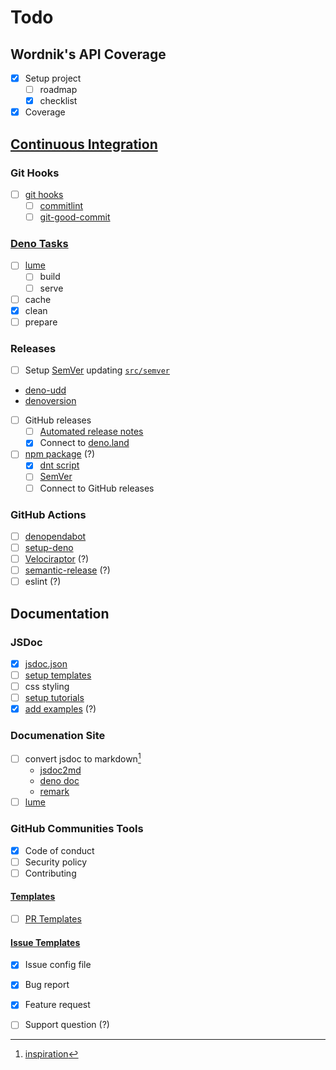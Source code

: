 # Todo

## Wordnik's API Coverage

- [x] Setup project
  - [ ] roadmap
  - [x] checklist
- [x] Coverage

## [Continuous Integration](https://deno.land/manual/advanced/continuous_integration)

### Git Hooks

- [ ] [git hooks](https://git-scm.com/book/en/v2/Customizing-Git-Git-Hooks)
  - [ ] [commitlint](https://commitlint.js.org)
  - [ ] [git-good-commit](https://github.com/tommarshall/git-good-commit)

<!--
[Awesome Git Hooks](https://github.com/aitemr/awesome-git-hooks)
- [Husky](https://github.com/typicode/husky)
- [Quickhook](https://github.com/dirk/quickhook)
- [git-hooks](https://github.com/icefox/git-hooks)
- [overcommit](https://github.com/brigade/overcommit)
- [Autohook](https://github.com/nkantar/Autohook)
- [Githooks](https://github.com/rycus86/githooks)
- [Lefthook](https://github.com/Arkweid/lefthook)
- [pre-commit](https://github.com/pre-commit/pre-commit)
- [Husty Go](https://github.com/automation-co/husky)

- [Velociraptor](https://velociraptor.run)
- [Commitizen](https://commitizen.github.io/cz-cli)
- [commitlint.io](https://commitlint.io)
-->

### [Deno Tasks](https://deno.land/manual/tools/task_runner)

- [ ] [lume](https://lume.land/docs/overview/installation/#setup-lume)
  - [ ] build
  - [ ] serve
- [ ] cache
- [x] clean
- [ ] prepare

### Releases

- [ ] Setup [SemVer](https://semver.org) updating
[`src/semver`](https://deno.land/std/semver/mod.ts)
- [deno-udd](https://github.com/hayd/deno-udd)
- [denoversion](https://github.com/lucascaro/denoversion)
- [ ] GitHub releases
  - [ ] [Automated release notes](https://docs.github.com/en/repositories/releasing-projects-on-github/automatically-generated-release-notes)
  - [x] Connect to [deno.land](https://deno.land/x)
- [ ] [npm package](https://github.com/denoland/dnt) (?)
  - [x] [dnt script](https://github.com/denoland/dnt#setup)
  - [ ] [SemVer](https://semver.org)
  - [ ] Connect to GitHub releases

### GitHub Actions

- [ ] [denopendabot](https://github.com/hasundue/denopendabot)
- [ ] [setup-deno](https://github.com/denoland/setup-deno)
- [ ] [Velociraptor](https://velociraptor.run/docs/github-actions) (?)
- [ ] [semantic-release](https://semantic-release.gitbook.io/semantic-release/usage/ci-configuration) (?)
- [ ] eslint (?)

## Documentation

### JSDoc

- [x] [jsdoc.json](https://jsdoc.app/about-configuring-jsdoc.html)
- [ ] [setup templates](https://jsdoc.app/about-configuring-default-template.html)
- [ ] css styling
- [ ] [setup tutorials](https://jsdoc.app/about-tutorials.html)
- [x] [add examples](https://jsdoc.app/tags-example.html) (?)

### Documenation Site

- [ ] convert jsdoc to markdown[^1]
  - [jsdoc2md](https://github.com/jsdoc2md/jsdoc-to-markdown)
  - [deno doc](https://github.com/denoland/deno_doc/blob/main/js/README.md)
  - [remark](https://github.com/remarkjs/remark)
- [ ] [lume](https://lume.land)

### GitHub Communities Tools

- [x] Code of conduct
- [ ] Security policy
- [ ] Contributing

#### [Templates](https://github.com/devspace/awesome-github-templates)

- [ ] [PR Templates](https://docs.github.com/en/communities/using-templates-to-encourage-useful-issues-and-pull-requests/creating-a-pull-request-template-for-your-repository)

#### [Issue Templates](https://docs.github.com/en/communities/using-templates-to-encourage-useful-issues-and-pull-requests/syntax-for-issue-forms)

- [x] Issue config file
- [x] Bug report
- [x] Feature request

- [ ] Support question (?)

<!-- --- -->

[^1]: [inspiration](https://gist.github.com/KevinAst/7e12648245ff2a8e9c1557135014b933)
